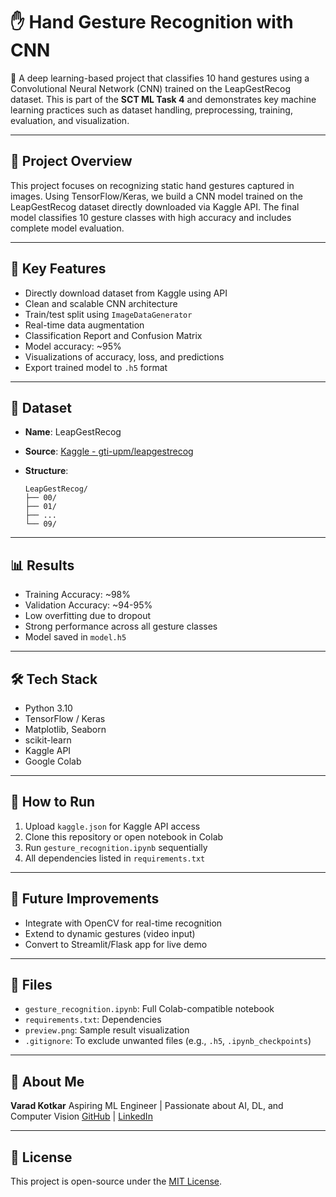 # ✋ Hand Gesture Recognition with CNN

🌟 A deep learning-based project that classifies 10 hand gestures using a Convolutional Neural Network (CNN) trained on the LeapGestRecog dataset. This is part of the **SCT ML Task 4** and demonstrates key machine learning practices such as dataset handling, preprocessing, training, evaluation, and visualization.

---

## 📆 Project Overview

This project focuses on recognizing static hand gestures captured in images. Using TensorFlow/Keras, we build a CNN model trained on the LeapGestRecog dataset directly downloaded via Kaggle API. The final model classifies 10 gesture classes with high accuracy and includes complete model evaluation.

---

## 🌟 Key Features

* Directly download dataset from Kaggle using API
* Clean and scalable CNN architecture
* Train/test split using `ImageDataGenerator`
* Real-time data augmentation
* Classification Report and Confusion Matrix
* Model accuracy: \~95%
* Visualizations of accuracy, loss, and predictions
* Export trained model to `.h5` format

---

## 📄 Dataset

* **Name**: LeapGestRecog
* **Source**: [Kaggle - gti-upm/leapgestrecog](https://www.kaggle.com/datasets/gti-upm/leapgestrecog)
* **Structure**:

  ```
  LeapGestRecog/
  ├── 00/
  ├── 01/
  ├── ...
  └── 09/
  ```

---

## 📊 Results

* Training Accuracy: \~98%
* Validation Accuracy: \~94-95%
* Low overfitting due to dropout
* Strong performance across all gesture classes
* Model saved in `model.h5`

---

## 🛠️ Tech Stack

* Python 3.10
* TensorFlow / Keras
* Matplotlib, Seaborn
* scikit-learn
* Kaggle API
* Google Colab

---

## 📅 How to Run

1. Upload `kaggle.json` for Kaggle API access
2. Clone this repository or open notebook in Colab
3. Run `gesture_recognition.ipynb` sequentially
4. All dependencies listed in `requirements.txt`

---

## 🔧 Future Improvements

* Integrate with OpenCV for real-time recognition
* Extend to dynamic gestures (video input)
* Convert to Streamlit/Flask app for live demo

---

## 📁 Files

* `gesture_recognition.ipynb`: Full Colab-compatible notebook
* `requirements.txt`: Dependencies
* `preview.png`: Sample result visualization
* `.gitignore`: To exclude unwanted files (e.g., `.h5`, `.ipynb_checkpoints`)

---

## 🚀 About Me

**Varad Kotkar**
Aspiring ML Engineer | Passionate about AI, DL, and Computer Vision
[GitHub](https://github.com/Varad-kotkar) | [LinkedIn](https://www.linkedin.com/in/varad-kotkar-1b5011294)

---

## 📂 License

This project is open-source under the [MIT License](LICENSE).
